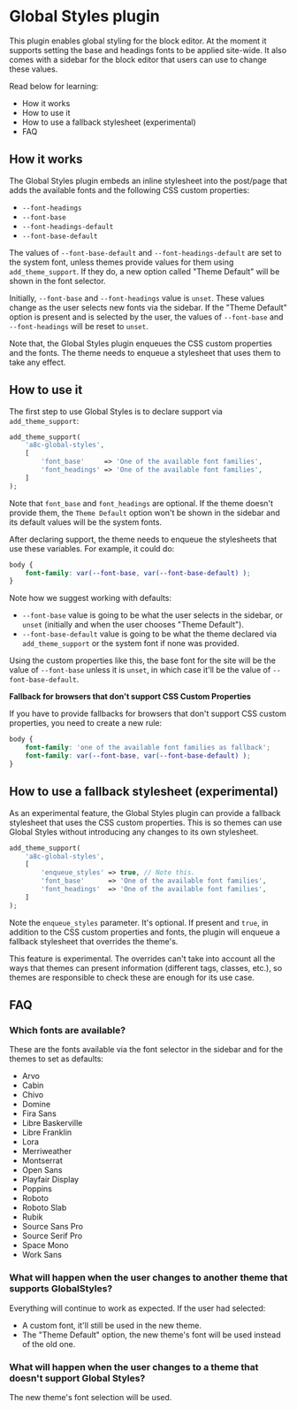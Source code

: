 # Global Styles plugin

This plugin enables global styling for the block editor. At the moment it supports setting the base and headings fonts to be applied site-wide. It also comes with a sidebar for the block editor that users can use to change these values.

Read below for learning:

* How it works
* How to use it
* How to use a fallback stylesheet (experimental)
* FAQ

## How it works

The Global Styles plugin embeds an inline stylesheet into the post/page that adds the available fonts and the following CSS custom properties:

- `--font-headings`
- `--font-base`
- `--font-headings-default`
- `--font-base-default`

The values of `--font-base-default` and `--font-headings-default` are set to the system font, unless themes provide values for them using `add_theme_support`. If they do, a new option called "Theme Default" will be shown in the font selector.

Initially, `--font-base` and `--font-headings` value is `unset`. These values change as the user selects new fonts via the sidebar. If the "Theme Default" option is present and is selected by the user, the values of `--font-base` and `--font-headings` will be reset to `unset`.

Note that, the Global Styles plugin enqueues the CSS custom properties and the fonts. The theme needs to enqueue a stylesheet that uses them to take any effect.

## How to use it

The first step to use Global Styles is to declare support via `add_theme_support`:

```php
add_theme_support(
	'a8c-global-styles',
	[
		'font_base'     => 'One of the available font families',
		'font_headings' => 'One of the available font families',
	]
);
```

Note that `font_base` and `font_headings` are optional. If the theme doesn't provide them, the `Theme Default` option won't be shown in the sidebar and its default values will be the system fonts.


After declaring support, the theme needs to enqueue the stylesheets that use these variables. For example, it could do:

```css
body {
	font-family: var(--font-base, var(--font-base-default) );
}
```

Note how we suggest working with defaults:

- `--font-base` value is going to be what the user selects in the sidebar, or `unset` (initially and when the user chooses "Theme Default").
- `--font-base-default` value is going to be what the theme declared via `add_theme_support` or the system font if none was provided.

Using the custom properties like this, the base font for the site will be the value of `--font-base` unless it is `unset`, in which case it'll be the value of `--font-base-default`.

**Fallback for browsers that don't support CSS Custom Properties**

If you have to provide fallbacks for browsers that don't support CSS custom properties, you need to create a new rule:

```css
body {
	font-family: 'one of the available font families as fallback';
	font-family: var(--font-base, var(--font-base-default) );
}
```

## How to use a fallback stylesheet (experimental)

As an experimental feature, the Global Styles plugin can provide a fallback stylesheet that uses the CSS custom properties. This is so themes can use Global Styles without introducing any changes to its own stylesheet.

```php
add_theme_support(
	'a8c-global-styles',
	[
		'enqueue_styles' => true, // Note this.
		'font_base'      => 'One of the available font families',
		'font_headings'  => 'One of the available font families',
	]
);
```

Note the `enqueue_styles` parameter. It's optional. If present and `true`, in addition to the CSS custom properties and fonts, the plugin will enqueue a fallback stylesheet that overrides the theme's.

This feature is experimental. The overrides can't take into account all the ways that themes can present information (different tags, classes, etc.), so themes are responsible to check these are enough for its use case.

## FAQ

### Which fonts are available?

These are the fonts available via the font selector in the sidebar and for the themes to set as defaults:

- Arvo
- Cabin
- Chivo
- Domine
- Fira Sans
- Libre Baskerville
- Libre Franklin
- Lora
- Merriweather
- Montserrat
- Open Sans
- Playfair Display
- Poppins
- Roboto
- Roboto Slab
- Rubik
- Source Sans Pro
- Source Serif Pro
- Space Mono
- Work Sans

### What will happen when the user changes to another theme that supports GlobalStyles?

Everything will continue to work as expected. If the user had selected:

* A custom font, it'll still be used in the new theme.
* The "Theme Default" option, the new theme's font will be used instead of the old one.

### What will happen when the user changes to a theme that doesn't support Global Styles?

The new theme's font selection will be used.

